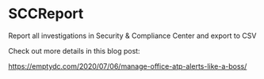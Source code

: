 # SCCReport
Report all investigations in Security &amp; Compliance Center and export to CSV

Check out more details in this blog post:

https://emptydc.com/2020/07/06/manage-office-atp-alerts-like-a-boss/
